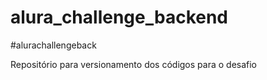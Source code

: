 # alura_challenge_backend

#alurachallengeback

Repositório para versionamento dos códigos para o desafio
